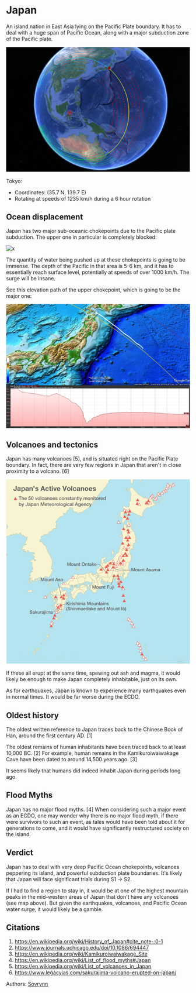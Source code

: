 # Japan

An island nation in East Asia lying on the Pacific Plate boundary. It has to deal with a huge span of Pacific Ocean, along with a major subduction zone of the Pacific plate.

![x](img/profile.png "japan rotation path")

Tokyo:
- Coordinates: (35.7 N, 139.7 E)
- Rotating at speeds of 1235 km/h during a 6 hour rotation

## Ocean displacement

Japan has two major sub-oceanic chokepoints due to the Pacific plate subduction. The upper one in particular is completely blocked:

![x](img/chokepoints.png "japan sub-oceanic chokepoints")

The quantity of water being pushed up at these chokepoints is going to be immense. The depth of the Pacific in that area is 5-6 km, and it has to essentially reach surface level, potentially at speeds of over 1000 km/h. The surge will be insane.

See this elevation path of the upper chokepoint, which is going to be the major one:

![](img/path.png "")

## Volcanoes and tectonics

Japan has many volcanoes [5], and is situated right on the Pacific Plate boundary. In fact, there are very few regions in Japan that aren't in close proximity to a volcano. [6]

![x](img/volcanoes.png "japan volcano map")

If these all erupt at the same time, spewing out ash and magma, it would likely be enough to make Japan completely inhabitable, just on its own.

As for earthquakes, Japan is known to experience many earthquakes even in normal times. It would be far worse during the ECDO.

## Oldest history

The oldest written reference to Japan traces back to the Chinese Book of Han, around the first century AD. [1]

The oldest remains of human inhabitants have been traced back to at least 10,000 BC. [2] For example, human remains in the Kamikuroiwaiwakage Cave have been dated to around 14,500 years ago. [3]

It seems likely that humans did indeed inhabit Japan during periods long ago.

## Flood Myths

Japan has no major flood myths. [4] When considering such a major event as an ECDO, one may wonder why there is no major flood myth, if there were survivors to such an event, as tales would have been told about it for generations to come, and it would have significantly restructured society on the island.

## Verdict

Japan has to deal with very deep Pacific Ocean chokepoints, volcanoes peppering its island, and powerful subduction plate boundaries. It's likely that Japan will face significant trials during S1 -> S2.

If I had to find a region to stay in, it would be at one of the highest mountain peaks in the mid-western areas of Japan that don't have any volcanoes (see map above). But given the earthquakes, volcanoes, and Pacific Ocean water surge, it would likely be a gamble.

## Citations

1. https://en.wikipedia.org/wiki/History_of_Japan#cite_note-:0-1
2. https://www.journals.uchicago.edu/doi/10.1086/694447
3. https://en.wikipedia.org/wiki/Kamikuroiwaiwakage_Site
4. https://en.wikipedia.org/wiki/List_of_flood_myths#Japan
5. https://en.wikipedia.org/wiki/List_of_volcanoes_in_Japan
6. https://www.legacyias.com/sakurajima-volcano-erupted-on-japan/

Authors: [Sovrynn](https://sovrynn.github.io)
